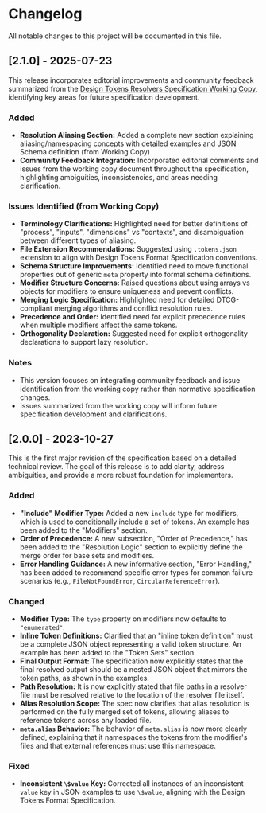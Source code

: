 # Changelog

All notable changes to this project will be documented in this file.

## [2.1.0] - 2025-07-23

This release incorporates editorial improvements and community feedback summarized from the [Design Tokens Resolvers Specification Working Copy](https://docs.google.com/document/d/1LOtdiS8R903R7RwDd22JiDxljh51l7Xfy9M1D-p-9mU/edit?tab=t.0#heading=h.svkctwfaregs), identifying key areas for future specification development.

### Added

-   **Resolution Aliasing Section:** Added a complete new section explaining aliasing/namespacing concepts with detailed examples and JSON Schema definition (from Working Copy)
-   **Community Feedback Integration:** Incorporated editorial comments and issues from the working copy document throughout the specification, highlighting ambiguities, inconsistencies, and areas needing clarification.

### Issues Identified (from Working Copy)

-   **Terminology Clarifications:** Highlighted need for better definitions of "process", "inputs", "dimensions" vs "contexts", and disambiguation between different types of aliasing.
-   **File Extension Recommendations:** Suggested using `.tokens.json` extension to align with Design Tokens Format Specification conventions.
-   **Schema Structure Improvements:** Identified need to move functional properties out of generic `meta` property into formal schema definitions.
-   **Modifier Structure Concerns:** Raised questions about using arrays vs objects for modifiers to ensure uniqueness and prevent conflicts.
-   **Merging Logic Specification:** Highlighted need for detailed DTCG-compliant merging algorithms and conflict resolution rules.
-   **Precedence and Order:** Identified need for explicit precedence rules when multiple modifiers affect the same tokens.
-   **Orthogonality Declaration:** Suggested need for explicit orthogonality declarations to support lazy resolution.

### Notes

-   This version focuses on integrating community feedback and issue identification from the working copy rather than normative specification changes.
-   Issues summarized from the working copy will inform future specification development and clarifications.

## [2.0.0] - 2023-10-27

This is the first major revision of the specification based on a detailed technical review. The goal of this release is to add clarity, address ambiguities, and provide a more robust foundation for implementers.

### Added

-   **"Include" Modifier Type:** Added a new `include` type for modifiers, which is used to conditionally include a set of tokens. An example has been added to the "Modifiers" section.
-   **Order of Precedence:** A new subsection, "Order of Precedence," has been added to the "Resolution Logic" section to explicitly define the merge order for base sets and modifiers.
-   **Error Handling Guidance:** A new informative section, "Error Handling," has been added to recommend specific error types for common failure scenarios (e.g., `FileNotFoundError`, `CircularReferenceError`).

### Changed

-   **Modifier Type:** The `type` property on modifiers now defaults to `"enumerated"`.
-   **Inline Token Definitions:** Clarified that an "inline token definition" must be a complete JSON object representing a valid token structure. An example has been added to the "Token Sets" section.
-   **Final Output Format:** The specification now explicitly states that the final resolved output should be a nested JSON object that mirrors the token paths, as shown in the examples.
-   **Path Resolution:** It is now explicitly stated that file paths in a resolver file must be resolved relative to the location of the resolver file itself.
-   **Alias Resolution Scope:** The spec now clarifies that alias resolution is performed on the fully merged set of tokens, allowing aliases to reference tokens across any loaded file.
-   **`meta.alias` Behavior:** The behavior of `meta.alias` is now more clearly defined, explaining that it namespaces the tokens from the modifier's files and that external references must use this namespace.

### Fixed

-   **Inconsistent `\$value` Key:** Corrected all instances of an inconsistent `value` key in JSON examples to use `\$value`, aligning with the Design Tokens Format Specification.